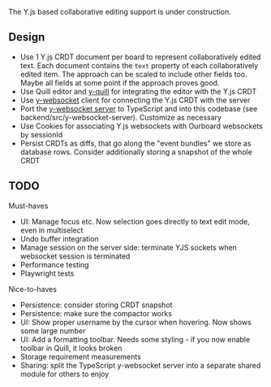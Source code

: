 The Y.js based collaborative editing support is under construction.

## Design

-   Use 1 Y.js CRDT document per board to represent collaboratively edited text. Each document contains the `text` property of each collaboratively edited item. The approach can be scaled to include other fields too. Maybe all fields at some point if the approach proves good.
-   Use Quill editor and [y-quill](https://github.com/yjs/y-quill) for integrating the editor with the Y.js CRDT
-   Use [y-websocket](https://github.com/yjs/y-websocket) client for connecting the Y.js CRDT with the server
-   Port the [y-websocket server](https://github.com/yjs/y-websocket/blob/master/bin/server.js) to TypeScript and into this codebase (see backend/src/y-websocket-server). Customize as necessary
-   Use Cookies for associating Y.js websockets with Ourboard websockets by sessionId
-   Persist CRDTs as diffs, that go along the "event bundles" we store as database rows. Consider additionally storing a snapshot of the whole CRDT

## TODO

Must-haves

-   UI: Manage focus etc. Now selection goes directly to text edit mode, even in multiselect
-   Undo buffer integration
-   Manage session on the server side: terminate YJS sockets when websocket session is terminated
-   Performance testing
-   Playwright tests

Nice-to-haves

-   Persistence: consider storing CRDT snapshot
-   Persistence: make sure the compactor works
-   UI: Show proper username by the cursor when hovering. Now shows some large number
-   UI: Add a formatting toolbar. Needs some styling - if you now enable toolbar in Quill, it looks broken
-   Storage requirement measurements
-   Sharing: split the TypeScript y-websocket server into a separate shared module for others to enjoy
